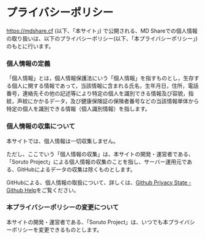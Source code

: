 # プライバシーポリシー
https://mdshare.cf (以下、「本サイト」) で公開される、MD Shareでの個人情報の取り扱いは、以下のプライバシーポリシー(以下、「本プライバシーポリシー」)のもとに行います。

### 個人情報の定義
「個人情報」とは，個人情報保護法にいう「個人情報」を指すものとし，生存する個人に関する情報であって，当該情報に含まれる氏名，生年月日，住所，電話番号，連絡先その他の記述等により特定の個人を識別できる情報及び容貌，指紋，声紋にかかるデータ，及び健康保険証の保険者番号などの当該情報単体から特定の個人を識別できる情報（個人識別情報）を指します。

### 個人情報の収集について
本サイトでは、個人情報は一切収集しません。

ただし、ここでいう「個人情報の収集」は、本サイトの開発・運営者である、「Soruto Project」による個人情報の収集のことを指し、サーバー運用元である、GitHubによるデータの収集は除くものとします。

GitHubによる、個人情報の取扱について、詳しくは、[Github Privacy State - Github Help](https://help.github.com/en/articles/github-privacy-statement)をご覧ください。

### 本プライバシーポリシーの変更について
本サイトの開発・運営者である、「Soruto Project」は、いつでも本プライバシーポリシーを変更できるものとします。